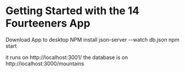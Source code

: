 # Getting Started with the 14 Fourteeners App

Download App to desktop
NPM install
json-server --watch db.json
npm start

it runs on http://localhost:3001/
the database is on http://localhost:3000/mountains